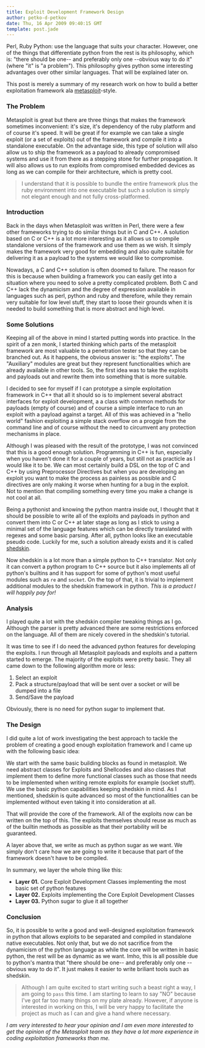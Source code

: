 ```yaml
---
title: Exploit Development Framework Design
author: petko-d-petkov
date: Thu, 16 Apr 2009 09:40:15 GMT
template: post.jade
---
```


Perl, Ruby Python: use the language that suits your character. However, one of the things that differentiate python from the rest is its philosophy, which is: "there should be one-- and preferably only one --obvious way to do it" (where "it" is "a problem"). This philosophy gives python some interesting advantages over other similar languages. That will be explained later on.

This post is merely a summary of my research work on how to build a better exploitation framework ala [metasploit](http://www.metasploit.com)-style.

### The Problem

Metasploit is great but there are three things that makes the framework sometimes inconvenient: it's size, it's dependency of the ruby platform and of course it's speed. It will be great if for example we can take a single exploit (or a set of exploits) out of the framework and compile it into a standalone executable. On the advantage side, this type of solution will also allow us to ship the framework as a payload to already compromised systems and use it from there as a stepping stone for further propagation. It will also allows us to run exploits from compromised embedded devices as long as we can compile for their architecture, which is pretty cool.

> I understand that it is possible to bundle the entire framework plus the ruby environment into one executable but such a solution is simply not elegant enough and not fully cross-platformed.

### Introduction

Back in the days when Metasploit was written in Perl, there were a few other frameworks trying to do similar things but in C and C++. A solution based on C or C++ is a lot more interesting as it allows us to compile standalone versions of the framework and use them as we wish. It simply makes the framework very good for embedding and also quite suitable for delivering it as a payload to the systems we would like to compromise.

Nowadays, a C and C++ solution is often doomed to failure. The reason for this is because when building a framework you can easily get into a situation where you need to solve a pretty complicated problem. Both C and C++ lack the dynamicism and the degree of expression available in languages such as perl, python and ruby and therefore, while they remain very suitable for low level stuff, they start to loose their grounds when it is needed to build something that is more abstract and high level.

### Some Solutions

Keeping all of the above in mind I started putting words into practice. In the spirit of a zen monk, I started thinking which parts of the metasploit framework are most valuable to a penetration tester so that they can be branched out. As it happens, the obvious answer is: "the exploits". The "Auxiliary" modules are great but they represent functionalities which are already available in other tools. So, the first idea was to take the exploits and payloads out and rewrite them into something that is more suitable.

I decided to see for myself if I can prototype a simple exploitation framework in C++ that all it should so is to implement several abstract interfaces for exploit development, a a class with common methods for payloads (empty of course) and of course a simple interface to run an exploit with a payload against a target. All of this was achieved in a "hello world" fashion exploiting a simple stack overflow on a proggie from the command line and of course without the need to circumvent any protection mechanisms in place.

Although I was pleased with the result of the prototype, I was not convinced that this is a good enough solution. Programming in C++ is fun, especially when you haven't done it for a couple of years, but still not as practicle as I would like it to be. We can most certainly build a DSL on the top of C and C++ by using Preprocessor Directives but when you are developing an exploit you want to make the process as painless as possible and C directives are only making it worse when hunting for a bug in the exploit. Not to mention that compiling something every time you make a change is not cool at all.

Being a pythonist and knowing the python mantra inside out, I thought that it should be possible to write all of the exploits and payloads in python and convert them into C or C++ at later stage as long as I stick to using a minimal set of the language features which can be directly translated with regexes and some basic parsing. After all, python looks like an executable pseudo code. Luckily for me, such a solution already exists and it is called [shedskin](http://code.google.com/p/shedskin/).

Now shedskin is a lot more than a simple python to C++ translator. Not only it can convert a python program to C++ source but it also implements all of python's builtins and it has support for some of python's most useful modules such as `re` and `socket`. On the top of that, it is trivial to implement additional modules to the shedskin framework in python. _This is a product I will happily pay for!_

### Analysis

I played quite a lot with the shedskin compiler tweaking things as I go. Although the parser is pretty advanced there are some restrictions enforced on the language. All of them are nicely covered in the shedskin's tutorial.

It was time to see if I do need the advanced python features for developing the exploits. I run through all Metasploit payloads and exploits and a pattern started to emerge. The majority of the exploits were pretty basic. They all came down to the following algorithm more or less:

1.  Select an exploit
2.  Pack a structure/payload that will be sent over a socket or will be dumped into a file
3.  Send/Save the payload

Obviously, there is no need for python sugar to implement that.

### The Design

I did quite a lot of work investigating the best approach to tackle the problem of creating a good enough exploitation framework and I came up with the following basic idea:

We start with the same basic building blocks as found in metasploit. We need abstract classes for Exploits and Shellcodes and also classes that implement them to define more functional classes such as those that needs to be implemented when writing remote exploits for example (socket stuff). We use the basic python capabilities keeping shedskin in mind. As I mentioned, shedskin is quite advanced so most of the functionalities can be implemented without even taking it into consideration at all.

That will provide the core of the framework. All of the exploits now can be written on the top of this. The exploits themselves should reuse as much as of the builtin methods as possible as that their portability will be guaranteed.

A layer above that, we write as much as python sugar as we want. We simply don't care how we are going to write it because that part of the framework doesn't have to be compiled.

In summary, we layer the whole thing like this:

* **Layer 01.** Core Exploit Development Classes implementing the most basic set of python features
* **Layer 02.** Exploits implementing the Core Exploit Development Classes
* **Layer 03.** Python sugar to glue it all together

### Conclusion

So, it is possible to write a good and well-designed exploitation framework in python that allows exploits to be separated and compiled in standalone native executables. Not only that, but we do not sacrifice from the dynamicism of the python language as while the core will be written in basic python, the rest will be as dynamic as we want. Imho, this is all possible due to python's mantra that "there should be one-- and preferably only one --obvious way to do it". It just makes it easier to write briliant tools such as shedskin.

> Although I am quite excited to start writing such a beast right a way, I am going to `pass` this time. I am starting to learn to say "NO" because I've got far too many things on my plate already.  However, if anyone is interested in working on this, I will be very happy to facilitate the project as much as I can and give a hand where necessary.

_I am very interested to hear your opinion and I am even more interested to get the opinion of the Metasploit team as they have a lot more experience in coding exploitation frameworks than me._
